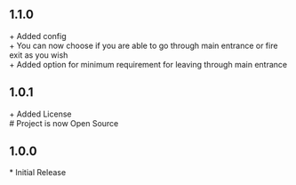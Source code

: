 ## 1.1.0
\+ Added config<br>
\+ You can now choose if you are able to go through main entrance or fire exit as you wish<br>
\+ Added option for minimum requirement for leaving through main entrance

## 1.0.1
\+ Added License<br>
\# Project is now Open Source<br>

## 1.0.0
\* Initial Release<br>
